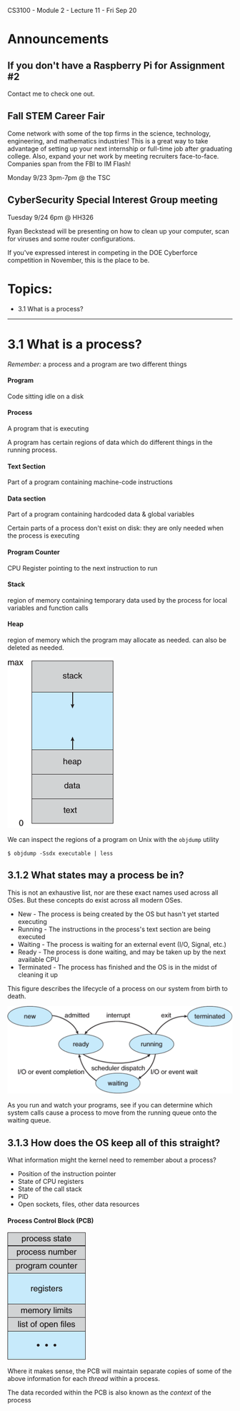CS3100 - Module 2 - Lecture 11 - Fri Sep 20

# Announcements

## If you don't have a Raspberry Pi for Assignment #2

Contact me to check one out.


## Fall STEM Career Fair

Come network with some of the top firms in the science, technology,
engineering, and mathematics industries! This is a great way to take advantage
of setting up your next internship or full-time job after graduating college.
Also, expand your net work by meeting recruiters face-to-face. Companies span
from the FBI to IM Flash!

Monday 9/23 3pm-7pm @ the TSC


## CyberSecurity Special Interest Group meeting

Tuesday 9/24 6pm @ HH326

Ryan Beckstead will be presenting on how to clean up your computer, scan for
viruses and some router configurations.   

If you've expressed interest in competing in the DOE Cyberforce competition in
November, this is the place to be.



# Topics:
* 3.1 What is a process?



----------------------------------------------------------------------------
# 3.1 What is a process?


*Remember:* a process and a program are two different things

#### Program
Code sitting idle on a disk

#### Process
A program that is executing



A program has certain regions of data which do different things in the running process.

#### Text Section
Part of a program containing machine-code instructions

#### Data section
Part of a program containing hardcoded data & global variables




Certain parts of a process don't exist on disk: they are only needed when the
process is executing

#### Program Counter
CPU Register pointing to the next instruction to run

#### Stack
region of memory containing temporary data used by the process for local
variables and function calls

#### Heap
region of memory which the program may allocate as needed. can also be deleted as needed.


![Figure 3.1 - Stack and Heap regions of memory](Figure-3.1.png "Stack and Heap regions of memory")



We can inspect the regions of a program on Unix with the ```objdump``` utility

    $ objdump -Ssdx executable | less




## 3.1.2 What states may a process be in?

This is not an exhaustive list, nor are these exact names used across all OSes.
But these concepts do exist across all modern OSes.

* New - The process is being created by the OS but hasn't yet started executing
* Running - The instructions in the process's text section are being executed
* Waiting - The process is waiting for an external event (I/O, Signal, etc.)
* Ready - The process is done waiting, and may be taken up by the next available CPU
* Terminated - The process has finished and the OS is in the midst of cleaning it up

This figure describes the lifecycle of a process on our system from birth to death.

![Figure 3.2 - Process state lifecycle state chart](Figure-3.2.png "Process state lifecycle state chart")

As you run and watch your programs, see if you can determine which system calls
cause a process to move from the running queue onto the waiting queue.




## 3.1.3 How does the OS keep all of this straight?

What information might the kernel need to remember about a process? 

* Position of the instruction pointer
* State of CPU registers
* State of the call stack
* PID
* Open sockets, files, other data resources


#### Process Control Block (PCB)

![Figure 3.3 - PCB diagram](Figure-3.3.png "PCB diagram")


Where it makes sense, the PCB will maintain separate copies of some of the
above information for each *thread* within a process.

The data recorded within the PCB is also known as the *context* of the process

